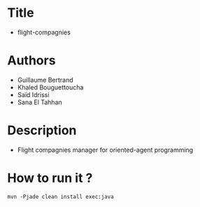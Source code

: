 # Title
- flight-compagnies

# Authors
- Guillaume Bertrand
- Khaled Bouguettoucha
- Saïd Idrissi
- Sana El Tahhan

# Description
- Flight compagnies manager for oriented-agent programming

# How to run it ?
```mvn -Pjade clean install exec:java```
